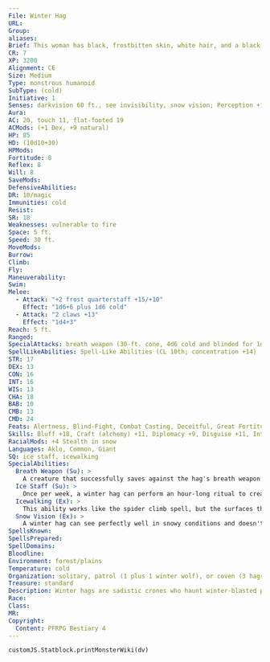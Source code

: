 ```yaml
---
File: Winter Hag
URL: 
Group: 
aliases: 
Brief: This woman has black, frostbitten skin, white hair, and a black ice staff decorated with bones and gems.
CR: 7
XP: 3200
Alignment: CE
Size: Medium
Type: monstrous humanoid
SubType: (cold)
Initiative: 1
Senses: darkvision 60 ft., see invisibility, snow vision; Perception +18
Aura: 
AC: 20, touch 11, flat-footed 19
ACMods: (+1 Dex, +9 natural)
HP: 85
HD: (10d10+30)
HPMods: 
Fortitude: 8
Reflex: 8
Will: 8
SaveMods: 
DefensiveAbilities: 
DR: 10/magic
Immunities: cold
Resist: 
SR: 18
Weaknesses: vulnerable to fire
Space: 5 ft.
Speed: 30 ft.
MoveMods: 
Burrow: 
Climb: 
Fly: 
Maneuverability: 
Swim: 
Melee: 
  - Attack: "+2 frost quarterstaff +15/+10"
    Effect: "1d6+6 plus 1d6 cold"
  - Attack: "2 claws +13"
    Effect: "1d4+3"
Reach: 5 ft.
Ranged: 
SpecialAttacks: breath weapon (30-ft. cone, 4d6 cold and blinded for 1d6 rounds, Reflex DC 18 partial, usable every 1d4 round)
SpellLikeAbilities: Spell-Like Abilities (CL 10th; concentration +14)  Constant-pass without trace, see invisibility   At Will-chill metal (DC 16), detect magic, fog cloud, frostbiteUM, whispering wind   3/day-alter self, charm monster (DC 18), invisibility (self only), major image (DC 17)   1/day-cone of cold (DC 19; see ice staff), control weather (windy or cold weather only), wall of ice (DC 18), waves of fatigue
STR: 17
DEX: 13
CON: 16
INT: 16
WIS: 13
CHA: 18
BAB: 10
CMB: 13
CMD: 24
Feats: Alertness, Blind-Fight, Combat Casting, Deceitful, Great Fortitude
Skills: Bluff +18, Craft (alchemy) +11, Diplomacy +9, Disguise +11, Intimidate +17, Knowledge (arcana) +8, Perception +18, Ride +9, Sense Motive +8, Spellcraft +8, Stealth +9 (+13 in snow)
RacialMods: +4 Stealth in snow
Languages: Aklo, Common, Giant
SQ: ice staff, icewalking
SpecialAbilities:
  Breath Weapon (Su): >
    A creature that successfully saves against the hag's breath weapon takes half damage and is not blinded.
  Ice Staff (Su): >
    Once per week, a winter hag can perform an hour-long ritual to create a staff made of black ice that is as hard as steel and functions as a +2 frost quarterstaff. A winter hag holding her ice staff can use cone of cold once per day as a spell-like ability. The staff melts after 1 week.
  Icewalking (Ex): >
    This ability works like the spider climb spell, but the surfaces the hag climbs must be icy. The hag can move across icy surfaces without penalty and doesn't need to make Acrobatics checks to run or charge on ice.
  Snow Vision (Ex): >
    A winter hag can see perfectly well in snowy conditions and doesn't take any penalties on Perception checks while in snow.
SpellsKnown: 
SpellsPrepared: 
SpellDomains: 
Bloodline: 
Environment: forest/plains
Temperature: cold
Organization: solitary, patrol (1 plus 1 winter wolf), or coven (3 hags of any type)
Treasure: standard
Description: Winter hags are sadistic crones who haunt winter-blasted plains and rime-covered forests. They're exceptionally arrogant, and often use their magic to subjugate entire tribes of evil humanoids so they can rule over them as queens. These arrangements rarely last more than a few seasons, because no creature is truly safe from a winter hag's irrepressible appetite for warm, raw flesh. An ambitious winter hag might extort a village by causing constant snowfall until they give her children to eat or adults to become her slaves. A typical winter hag stands between 5 and 6 feet tall and weighs 100 pounds. When a winter hag joins a coven, the coven adds sculpt simulacrum and simulacrum to its spell-like abilities, and any member within 1 mile of the winter hag gains icewalking and snow vision.
Race: 
Class: 
MR: 
Copyright:
  Content: PFRPG Bestiary 4
---
```

```dataviewjs
customJS.Statblock.printMonsterWiki(dv)
```
